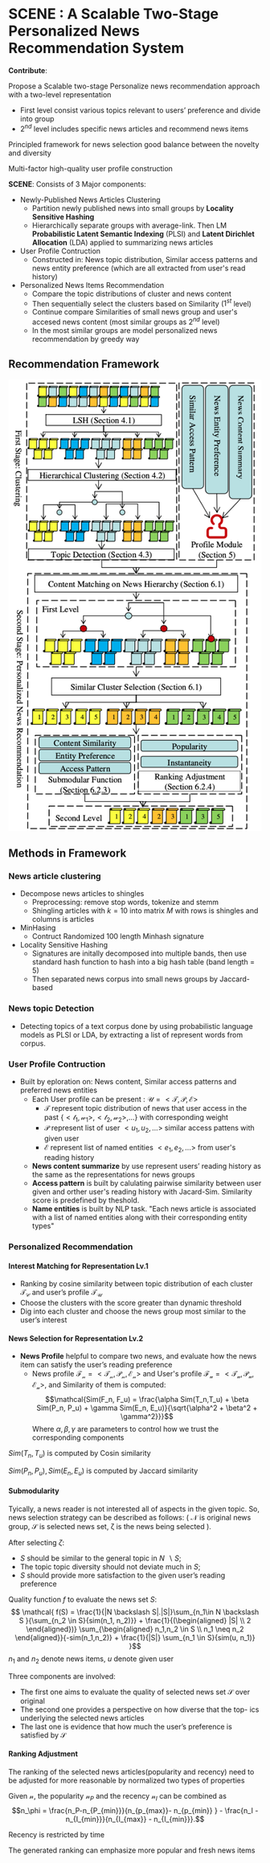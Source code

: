 <script type="text/javascript" src="http://cdn.mathjax.org/mathjax/latest/MathJax.js?config=default"></script>
# SCENE : A Scalable Two-Stage Personalized News Recommendation System

**Contribute**:

Propose a Scalable two-stage Personalize news recommendation approach with a two-level representation
* First level consist various topics relevant to users’ preference and divide into group
* 2$^{nd}$ level includes specific news articles and recommend news items


Principled framework for news selection good balance between the novelty and diversity

Multi-factor high-quality user profile construction

**SCENE**: Consists of 3 Major components:
* Newly-Published News Articles Clustering
  * Partition newly published news into small groups by **Locality Sensitive Hashing**
  * Hierarchically separate groups with average-link. Then LM **Probabilistic Latent Semantic Indexing** (PLSI) and **Latent Dirichlet Allocation** (LDA) applied to summarizing news articles
* User Profile Contruction
  * Constructed in: News topic distribution, Similar access patterns and news entity preference (which are all extracted from user's read history)
* Personalized News Items Recommendation
  * Compare the topic distributions of cluster and news content
  * Then sequentially select the clusters based on Similarity ($1^{st}$ level)
  * Continue compare Similarities of small news group and user's accesed news content (most similar groups as $2^{nd}$ level)
  * In the most similar groups are model personalized news recommendation by greedy way 
## Recommendation Framework

![image](SCENE_Framework1.png)


## Methods in Framework
### News article clustering
* Decompose news articles to shingles 
  * Preprocessing: remove stop words, tokenize and stemm 
  * Shingling articles with $k = 10$ into matrix $M$ with rows is shingles and columns is articles
* MinHasing
  * Contruct Randomized 100 length Minhash signature 
* Locality Sensitive Hashing
  * Signatures are initally decomposed into multiple bands, then use standard hash function  to hash into a big hash table (band length  = 5)
  * Then separated news corpus into small news groups by Jaccard-based

### News topic Detection
* Detecting topics of a text corpus done by using probabilistic language models as  PLSI or LDA, by extracting a list of represent words from corpus. 

### User Profile Contruction
* Built by eploration on: News content, Similar access patterns and preferred news entities
  * Each User profile can be present : $\mathcal{U =<T,P,E>}$
    * $\mathcal{T}$ represent topic distribution of news that user access in the past $\mathcal{\{<t_1, w_1>, <t_2, w_2>,...\}}$ with corresponding weight
    * $\mathcal{P}$ represent list of user $<u_1, u_2,...>$ similar access pattens with given user
    * $\mathcal{E}$ represent list of named entities $<e_1, e_2, ...>$ from user's reading history
  * **News content summarize** by use represent users’ reading history as the same as the representations for news groups
  * **Access pattern** is built by calulating pairwise similarity between user given and orther user's reading history with Jacard-Sim. Similarity score is predefined by theshold.
  * **Name entities** is built by NLP task. "Each news article is associated with a list of named entities along with their corresponding entity types"
  
### Personalized Recommendation
  #### Interest Matching for Representation Lv.1
  * Ranking by cosine similarity between topic distribution of each cluster $\mathcal{T_C}$ and user’s profile $\mathcal{T_U}$
  * Choose the clusters with the score greater than dynamic threshold
  * Dig into each cluster and choose the news group most similar to the user’s interest
  #### News Selection for Representation Lv.2
  * **News Profile** helpful to compare two news, and evaluate how the news item can satisfy the user’s reading preference
    * News profile $\mathcal{F_n = <T_n, P_n, E_n>}$ and User's profile $\mathcal{F_u = <T_u, P_u, E_u>}$, and Similarity of them is computed:
  $$\mathcal{Sim(F_n, F_u) = \frac{\alpha Sim(T_n,T_u) + \beta Sim(P_n, P_u) + \gamma Sim(E_n, E_u)}{\sqrt{\alpha^2 + \beta^2 + \gamma^2}}}$$
  Where ${\alpha, \beta, \gamma}$ are parameters to control how we trust the corresponding components
    
  $Sim(T_n,T_u)$ is computed by Cosin similarity
  
  $Sim(P_n, P_u), Sim(E_n, E_u)$ is computed by Jaccard similarity
  
  #### Submodularity
  Tyically, a news reader is not interested all of aspects in the given topic. So, news selection strategy can be described as follows:
  ( $\mathcal{N}$ is original news group, $\mathcal{S}$ is selected news set, $\mathcal{\zeta}$ is the news being selected ). 
  
  After selecting $\zeta$:
  * $S$ should be similar to the general topic in $N\ \backslash S$;
  * The topic  topic diversity should not deviate much in $S$;
  * $S$ should provide more satisfaction to the given user’s reading preference
  
  Quality function $f$ to evaluate the news set $S$:
  $$
  \mathcal{ f(S) = \frac{1}{|N \backslash S|.|S|}\sum_{n_1\in N \backslash S }{\sum_{n_2 \in S}{sim(n_1, n_2)}} + \frac{1}{(\begin{aligned}
  |S| \\ 2
  \end{aligned})} \sum_{\begin{aligned}
    n_1,n_2 \in S \\
    n_1 \neq n_2
  \end{aligned}}{-sim(n_1,n_2)} + \frac{1}{|S|} \sum_{n_1 \in S}{sim(u, n_1)}
  }$$ 
  $n_1$ and $n_2$ denote news items, $u$ denote given user

  Three components are involved:
  * The first one aims to evaluate the quality of selected news set $\mathcal S$ over original
  * The second one provides a perspective on how diverse that the top- ics underlying the selected news articles
  * The last one is evidence that how much the user’s preference is satisfied by $\mathcal S$ 
  
  #### Ranking Adjustment
  The ranking of the selected news articles(popularity and recency) need to be adjusted for more reasonable by normalized two types of properties

  Given $\mathcal n$, the popularity $\mathcal n_P$ and the recency $\mathcal n_I$ can be combined as
  $$n_\phi = \frac{n_P-n_{P_{min}}}{n_{p_{max}}- n_{p_{min}} } - \frac{n_I - n_{I_{min}}}{n_{I_{max}} - n_{I_{min}}}.$$

  Recency is restricted by time

  The generated ranking can emphasize more popular and fresh news items
